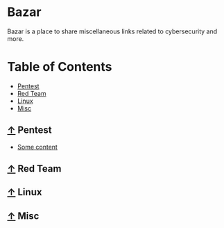 # Bazar

Bazar is a place to share miscellaneous links related to cybersecurity and more.
  
Table of Contents
=================

* [Pentest](#-pentest)
* [Red Team](#-red-team)
* [Linux](#-linux)
* [Misc](#-misc)

## [↑](#table-of-contents) Pentest

* [Some content](https://google.com/)

## [↑](#table-of-contents) Red Team

## [↑](#table-of-contents) Linux

## [↑](#table-of-contents) Misc
